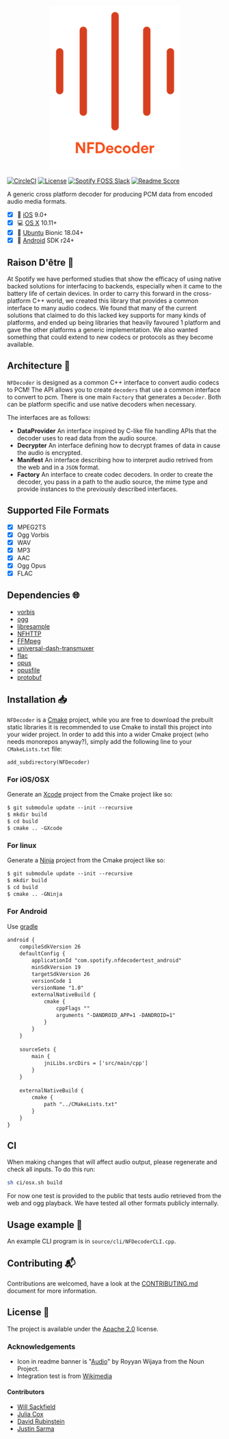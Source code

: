 <p align="center">
    <img alt="NFDecoder" src="NFDecoder.png" max-height="384px">
</p>

[![CircleCI](https://circleci.com/gh/spotify/NFDecoder/tree/master.svg?style=svg)](https://circleci.com/gh/spotify/NFDecoder/tree/master)
[![License](https://img.shields.io/github/license/spotify/NFDecoder.svg)](LICENSE)
[![Spotify FOSS Slack](https://slackin.spotify.com/badge.svg)](https://slackin.spotify.com)
[![Readme Score](http://readme-score-api.herokuapp.com/score.svg?url=https://github.com/spotify/nfdecoder)](http://clayallsopp.github.io/readme-score?url=https://github.com/spotify/nfdecoder)

A generic cross platform decoder for producing PCM data from encoded audio media formats.

- [x] 📱 [iOS](https://www.apple.com/ios/) 9.0+
- [x] 💻 [OS X](https://www.apple.com/macos/) 10.11+
- [x] 🐧 [Ubuntu](https://www.ubuntu.com/) Bionic 18.04+
- [x] 🤖 [Android](https://developer.android.com/studio/) SDK r24+

## Raison D'être :thought_balloon:
At Spotify we have performed studies that show the efficacy of using native backed solutions for interfacing to backends, especially when it came to the battery life of certain devices. In order to carry this forward in the cross-platform C++ world, we created this library that provides a common interface to many audio codecs. 
We found that many of the current solutions that claimed to do this lacked key supports for many kinds of platforms, and ended up being libraries that heavily favoured 1 platform and gave the other platforms a generic implementation. We also wanted something that could extend to new codecs or protocols as they become available.

## Architecture :triangular_ruler:
`NFDecoder` is designed as a common C++ interface to convert audio codecs to PCM! The API allows you to create `decoders` that use a common interface to convert to pcm. There is one main `Factory` that generates a `Decoder`. Both can be platform specific and use native decoders when necessary.

The interfaces are as follows:
- **DataProvider** An interface inspired by C-like file handling APIs that the decoder uses to read data from the audio source.
- **Decrypter** An interface defining how to decrypt frames of data in cause the audio is encrypted.
- **Manifest** An interface describing how to interpret audio retrived from the web and in a  `JSON` format.
- **Factory** An interface to create codec decoders. In order to create the decoder, you pass in a path to the audio source, the mime type and provide instances to the previously described interfaces.

## Supported File Formats
- [x] MPEG2TS
- [x] Ogg Vorbis
- [x] WAV
- [x] MP3
- [x] AAC
- [x] Ogg Opus
- [x] FLAC

## Dependencies :globe_with_meridians:

- [vorbis](https://xiph.org/vorbis/)
- [ogg](https://www.xiph.org/ogg/)
- [libresample](https://github.com/minorninth/libresample)
- [NFHTTP](https://github.com/spotify/NFHTTP)
- [FFMpeg](https://www.ffmpeg.org/)
- [universal-dash-transmuxer](https://github.com/google/universal-dash-transmuxer)
- [flac](https://github.com/xiph/flac)
- [opus](https://github.com/xiph/opus)
- [opusfile](https://github.com/xiph/opusfile)
- [protobuf](https://developers.google.com/protocol-buffers/)

## Installation :inbox_tray:
`NFDecoder` is a [Cmake](https://cmake.org/) project, while you are free to download the prebuilt static libraries it is recommended to use Cmake to install this project into your wider project. In order to add this into a wider Cmake project (who needs monorepos anyway?), simply add the following line to your `CMakeLists.txt` file:
```
add_subdirectory(NFDecoder)
```

### For iOS/OSX
Generate an [Xcode](https://developer.apple.com/xcode/) project from the Cmake project like so:
```shell
$ git submodule update --init --recursive
$ mkdir build
$ cd build
$ cmake .. -GXcode
```

### For linux
Generate a [Ninja](https://ninja-build.org/) project from the Cmake project like so:
```shell
$ git submodule update --init --recursive
$ mkdir build
$ cd build
$ cmake .. -GNinja
```

### For Android
Use [gradle](https://gradle.org/)
```
android {
    compileSdkVersion 26
    defaultConfig {
        applicationId "com.spotify.nfdecodertest_android"
        minSdkVersion 19
        targetSdkVersion 26
        versionCode 1
        versionName "1.0"
        externalNativeBuild {
            cmake {
                cppFlags ""
                arguments "-DANDROID_APP=1 -DANDROID=1"
            }
        }
    }

    sourceSets {
        main {
            jniLibs.srcDirs = ['src/main/cpp']
        }
    }

    externalNativeBuild {
        cmake {
            path "../CMakeLists.txt"
        }
    }
}
```

## CI
When making changes that will affect audio output, please regenerate and check all inputs. To do this run:
```bash
sh ci/osx.sh build
```
For now one test is provided to the public that tests audio retrieved from the web and ogg playback. We have tested all other formats publicly internally.


## Usage example :eyes:
An example CLI program is in `source/cli/NFDecoderCLI.cpp`.

## Contributing :mailbox_with_mail:
Contributions are welcomed, have a look at the [CONTRIBUTING.md](CONTRIBUTING.md) document for more information.

## License :memo:
The project is available under the [Apache 2.0](http://www.apache.org/licenses/LICENSE-2.0) license.

### Acknowledgements
- Icon in readme banner is "[Audio](https://thenounproject.com/search/?q=audio&i=1382744)" by Royyan Wijaya from the Noun Project.
- Integration test is from [Wikimedia](https://en.wikipedia.org/wiki/File:ACDC_-_Back_In_Black-sample.ogg)

#### Contributors
* [Will Sackfield](https://github.com/8W9aG)
* [Julia Cox](https://github.com/astrocox)
* [David Rubinstein](https://github.com/drubinstein)
* [Justin Sarma](https://github.com/jsarma)
